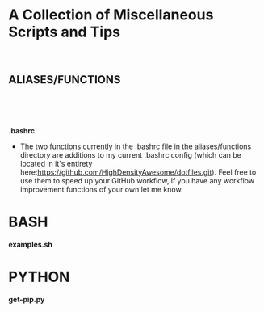 # A Collection of Miscellaneous Scripts and Tips #
&nbsp;
&nbsp;
&nbsp;

## ALIASES/FUNCTIONS ##
&nbsp;




&nbsp;

  **.bashrc** 
- The two functions currently in the .bashrc file in the aliases/functions directory are additions to my current .bashrc config (which can be located in it's entirety here:https://github.com/HighDensityAwesome/dotfiles.git). Feel free to use them to speed up your GitHub workflow, if you have any workflow improvement functions of your own let me know.

# BASH #
  **examples.sh**

# PYTHON #
  **get-pip.py**

